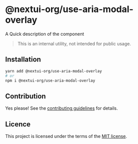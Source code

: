 # @nextui-org/use-aria-modal-overlay

A Quick description of the component

> This is an internal utility, not intended for public usage.

## Installation

```sh
yarn add @nextui-org/use-aria-modal-overlay
# or
npm i @nextui-org/use-aria-modal-overlay
```

## Contribution

Yes please! See the
[contributing guidelines](https://github.com/nextui-org/nextui/blob/master/CONTRIBUTING.md)
for details.

## Licence

This project is licensed under the terms of the
[MIT license](https://github.com/nextui-org/nextui/blob/master/LICENSE).
